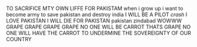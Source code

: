 TO SACRIFICE MTY OWN LIFFE FOR PAKISTAM
when i grow up i want to become army to save pakistan and destroy india
I WILL BE A PILOT *crash* 
I LOVE PAKISTAN I WILL DIE FOR PAKISTAN
pakistan zindabad
WOWWW GRAPE
GRAPE GRAPE GRAPE
NO ONE WILL BE CARROT
THATS GRAPE
NO ONE WILL HAVE THE CARROT TO UNDERMINE THE SOVEREIGNTY OF OUR COUNTRY
